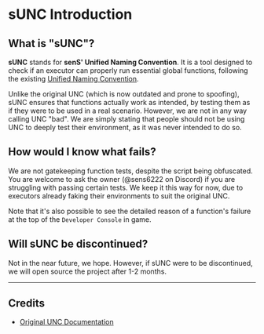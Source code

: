 # sUNC Introduction

## What is "sUNC"?

**sUNC** stands for **senS' Unified Naming Convention**. It is a tool designed to check if an executor can properly run essential global functions, following the existing [Unified Naming Convention](https://github.com/unified-naming-convention/NamingStandard/tree/main).

Unlike the original UNC (which is now outdated and prone to spoofing), sUNC ensures that functions actually work as intended, by testing them as if they were to be used in a real scenario.
However, we are not in any way calling UNC "bad". We are simply stating that people should not be using UNC to deeply test their environment, as it was never intended to do so.

## How would I know what fails?

We are not gatekeeping function tests, despite the script being obfuscated.  
You are welcome to ask the owner (@sens6222 on Discord) if you are struggling with passing certain tests. We keep it this way for now, due to executors already faking their environments to suit the original UNC.

Note that it's also possible to see the detailed reason of a function's failure at the top of the `Developer Console` in game.

## Will sUNC be discontinued?

Not in the near future, we hope. However, if sUNC were to be discontinued, we will open source the project after 1-2 months.

-----

## Credits

- [Original UNC Documentation](https://github.com/unified-naming-convention/NamingStandard/tree/main)
